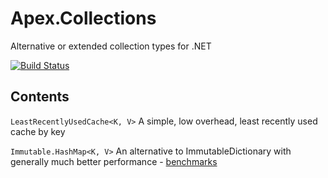 # Apex.Collections
Alternative or extended collection types for .NET

[![Build Status](https://numenfall.visualstudio.com/Games/_apis/build/status/Apex.Collections-CI?branchName=master)](https://numenfall.visualstudio.com/Games/_build/latest?definitionId=6&branchName=master)

## Contents

`LeastRecentlyUsedCache<K, V>` A simple, low overhead, least recently used cache by key

`Immutable.HashMap<K, V>` An alternative to ImmutableDictionary with generally much better performance - [benchmarks](Benchmarks/Benchmarks.md)
